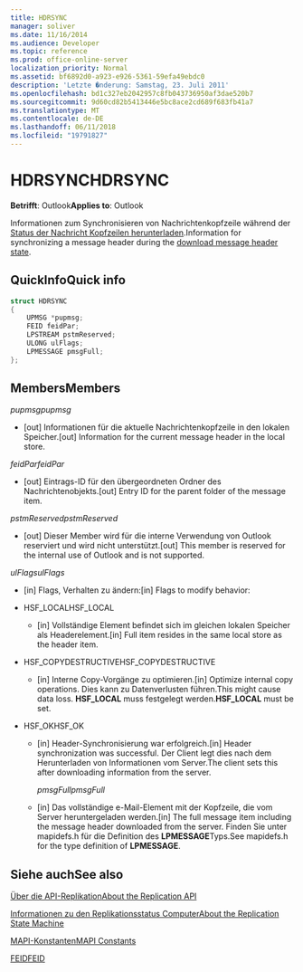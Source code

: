 ```yaml
---
title: HDRSYNC
manager: soliver
ms.date: 11/16/2014
ms.audience: Developer
ms.topic: reference
ms.prod: office-online-server
localization_priority: Normal
ms.assetid: bf6892d0-a923-e926-5361-59efa49ebdc0
description: 'Letzte �nderung: Samstag, 23. Juli 2011'
ms.openlocfilehash: bd1c327eb2042957c8fb043736950af3dae520b7
ms.sourcegitcommit: 9d60cd82b5413446e5bc8ace2cd689f683fb41a7
ms.translationtype: MT
ms.contentlocale: de-DE
ms.lasthandoff: 06/11/2018
ms.locfileid: "19791827"
---
```

# <a name="hdrsync"></a><span data-ttu-id="af292-103">HDRSYNC</span><span class="sxs-lookup"><span data-stu-id="af292-103">HDRSYNC</span></span>

  
  
<span data-ttu-id="af292-104">**Betrifft**: Outlook</span><span class="sxs-lookup"><span data-stu-id="af292-104">**Applies to**: Outlook</span></span> 
  
<span data-ttu-id="af292-105">Informationen zum Synchronisieren von Nachrichtenkopfzeile während der [Status der Nachricht Kopfzeilen herunterladen](download-message-header-state.md).</span><span class="sxs-lookup"><span data-stu-id="af292-105">Information for synchronizing a message header during the [download message header state](download-message-header-state.md).</span></span>
  
## <a name="quick-info"></a><span data-ttu-id="af292-106">QuickInfo</span><span class="sxs-lookup"><span data-stu-id="af292-106">Quick info</span></span>

```cpp
struct HDRSYNC 
{ 
    UPMSG *pupmsg; 
    FEID feidPar; 
    LPSTREAM pstmReserved; 
    ULONG ulFlags; 
    LPMESSAGE pmsgFull; 
};
```

## <a name="members"></a><span data-ttu-id="af292-107">Members</span><span class="sxs-lookup"><span data-stu-id="af292-107">Members</span></span>

 <span data-ttu-id="af292-108">_pupmsg_</span><span class="sxs-lookup"><span data-stu-id="af292-108">_pupmsg_</span></span>
  
- <span data-ttu-id="af292-109">[out] Informationen für die aktuelle Nachrichtenkopfzeile in den lokalen Speicher.</span><span class="sxs-lookup"><span data-stu-id="af292-109">[out] Information for the current message header in the local store.</span></span>
    
 <span data-ttu-id="af292-110">_feidPar_</span><span class="sxs-lookup"><span data-stu-id="af292-110">_feidPar_</span></span>
  
- <span data-ttu-id="af292-111">[out] Eintrags-ID für den übergeordneten Ordner des Nachrichtenobjekts.</span><span class="sxs-lookup"><span data-stu-id="af292-111">[out] Entry ID for the parent folder of the message item.</span></span>
    
 <span data-ttu-id="af292-112">_pstmReserved_</span><span class="sxs-lookup"><span data-stu-id="af292-112">_pstmReserved_</span></span>
  
- <span data-ttu-id="af292-113">[out] Dieser Member wird für die interne Verwendung von Outlook reserviert und wird nicht unterstützt.</span><span class="sxs-lookup"><span data-stu-id="af292-113">[out] This member is reserved for the internal use of Outlook and is not supported.</span></span> 
    
 <span data-ttu-id="af292-114">_ulFlags_</span><span class="sxs-lookup"><span data-stu-id="af292-114">_ulFlags_</span></span>
  
- <span data-ttu-id="af292-115">[in] Flags, Verhalten zu ändern:</span><span class="sxs-lookup"><span data-stu-id="af292-115">[in] Flags to modify behavior:</span></span>
    
- <span data-ttu-id="af292-116">HSF_LOCAL</span><span class="sxs-lookup"><span data-stu-id="af292-116">HSF_LOCAL</span></span>
    
  - <span data-ttu-id="af292-117">[in] Vollständige Element befindet sich im gleichen lokalen Speicher als Headerelement.</span><span class="sxs-lookup"><span data-stu-id="af292-117">[in] Full item resides in the same local store as the header item.</span></span>
    
- <span data-ttu-id="af292-118">HSF_COPYDESTRUCTIVE</span><span class="sxs-lookup"><span data-stu-id="af292-118">HSF_COPYDESTRUCTIVE</span></span>
    
  -  <span data-ttu-id="af292-119">[in] Interne Copy-Vorgänge zu optimieren.</span><span class="sxs-lookup"><span data-stu-id="af292-119">[in] Optimize internal copy operations.</span></span> <span data-ttu-id="af292-120">Dies kann zu Datenverlusten führen.</span><span class="sxs-lookup"><span data-stu-id="af292-120">This might cause data loss.</span></span> <span data-ttu-id="af292-121">**HSF_LOCAL** muss festgelegt werden.</span><span class="sxs-lookup"><span data-stu-id="af292-121">**HSF_LOCAL** must be set.</span></span> 
    
- <span data-ttu-id="af292-122">HSF_OK</span><span class="sxs-lookup"><span data-stu-id="af292-122">HSF_OK</span></span>
    
  - <span data-ttu-id="af292-123">[in] Header-Synchronisierung war erfolgreich.</span><span class="sxs-lookup"><span data-stu-id="af292-123">[in] Header synchronization was successful.</span></span> <span data-ttu-id="af292-124">Der Client legt dies nach dem Herunterladen von Informationen vom Server.</span><span class="sxs-lookup"><span data-stu-id="af292-124">The client sets this after downloading information from the server.</span></span>
    
     <span data-ttu-id="af292-125">_pmsgFull_</span><span class="sxs-lookup"><span data-stu-id="af292-125">_pmsgFull_</span></span>
    
  - <span data-ttu-id="af292-126">[in] Das vollständige e-Mail-Element mit der Kopfzeile, die vom Server heruntergeladen werden.</span><span class="sxs-lookup"><span data-stu-id="af292-126">[in] The full message item including the message header downloaded from the server.</span></span> <span data-ttu-id="af292-127">Finden Sie unter mapidefs.h für die Definition des **LPMESSAGE**Typs.</span><span class="sxs-lookup"><span data-stu-id="af292-127">See mapidefs.h for the type definition of **LPMESSAGE**.</span></span> 
    
## <a name="see-also"></a><span data-ttu-id="af292-128">Siehe auch</span><span class="sxs-lookup"><span data-stu-id="af292-128">See also</span></span>



[<span data-ttu-id="af292-129">Über die API-Replikation</span><span class="sxs-lookup"><span data-stu-id="af292-129">About the Replication API</span></span>](about-the-replication-api.md)
  
[<span data-ttu-id="af292-130">Informationen zu den Replikationsstatus Computer</span><span class="sxs-lookup"><span data-stu-id="af292-130">About the Replication State Machine</span></span>](about-the-replication-state-machine.md)
  
[<span data-ttu-id="af292-131">MAPI-Konstanten</span><span class="sxs-lookup"><span data-stu-id="af292-131">MAPI Constants</span></span>](mapi-constants.md)
  
[<span data-ttu-id="af292-132">FEID</span><span class="sxs-lookup"><span data-stu-id="af292-132">FEID</span></span>](feid.md)

